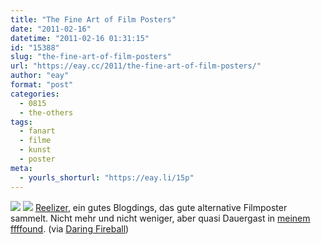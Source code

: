 ```yaml
---
title: "The Fine Art of Film Posters"
date: "2011-02-16"
datetime: "2011-02-16 01:31:15"
id: "15388"
slug: "the-fine-art-of-film-posters"
url: "https://eay.cc/2011/the-fine-art-of-film-posters/"
author: "eay"
format: "post"
categories:
  - 0815
  - the-others
tags:
  - fanart
  - filme
  - kunst
  - poster
meta:
  - yourls_shorturl: "https://eay.li/15p"
---
```


![](https://eay.cc/uploads/2011/reelizer1.jpg) ![](https://eay.cc/uploads/2011/reelizer2.jpg) [Reelizer](http://www.reelizer.com/), ein gutes Blogdings, das gute alternative Filmposter sammelt. Nicht mehr und nicht weniger, aber quasi Dauergast in [meinem ffffound](http://ffffound.com/home/eay/found/). (via [Daring Fireball](http://daringfireball.net/linked/2011/02/13/reelizer))
